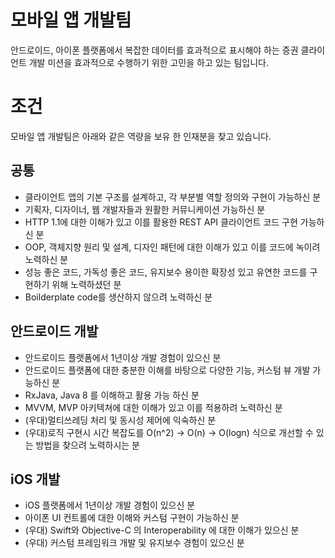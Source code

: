 # 모바일 앱 개발팀
안드로이드, 아이폰 플랫폼에서 복잡한 데이터를 효과적으로 표시해야 하는 증권 클라이언트 개발 미션을 효과적으로 수행하기 위한 고민을 하고 있는 팀입니다.  
    
# 조건
모바일 앱 개발팀은 아래와 같은 역량을 보유 한 인재분을 찾고 있습니다.  
    
## 공통
- 클라이언트 앱의 기본 구조를 설계하고, 각 부분별 역할 정의와 구현이 가능하신 분
- 기획자, 디자이너, 웹 개발자들과 원활한 커뮤니케이션 가능하신 분
- HTTP 1.1에 대한 이해가 있고 이를 활용한 REST API 클라이언트 코드 구현 가능하신 분
- OOP, 객체지향 원리 및 설계, 디자인 패턴에 대한 이해가 있고 이를 코드에 녹이려 노력하신 분
- 성능 좋은 코드, 가독성 좋은 코드, 유지보수 용이한 확장성 있고 유연한 코드를 구현하기 위해 노력하셨던 분
- Boilderplate code를 생산하지 않으려 노력하신 분

## 안드로이드 개발
- 안드로이드 플랫폼에서 1년이상 개발 경험이 있으신 분
- 안드로이드 플랫폼에 대한 충분한 이해를 바탕으로 다양한 기능, 커스텀 뷰 개발 가능하신 분
- RxJava, Java 8 를 이해하고 활용 가능 하신 분
- MVVM, MVP 아키텍쳐에 대한 이해가 있고 이를 적용하려 노력하신 분
- (우대)멀티쓰레딩 처리 및 동시성 제어에 익숙하신 분
- (우대)로직 구현시 시간 복잡도를 O(n^2) -> O(n) -> O(logn) 식으로 개선할 수 있는 방법을 찾으려 노력하시는 분
    
## iOS 개발
- iOS 플랫폼에서 1년이상 개발 경험이 있으신 분
- 아이폰 UI 컨트롤에 대한 이해와 커스텀 구현이 가능하신 분
- (우대) Swift와 Objective-C 의 Interoperability 에 대한 이해가 있으신 분
- (우대) 커스텀 프레임워크 개발 및 유지보수 경험이 있으신 분


